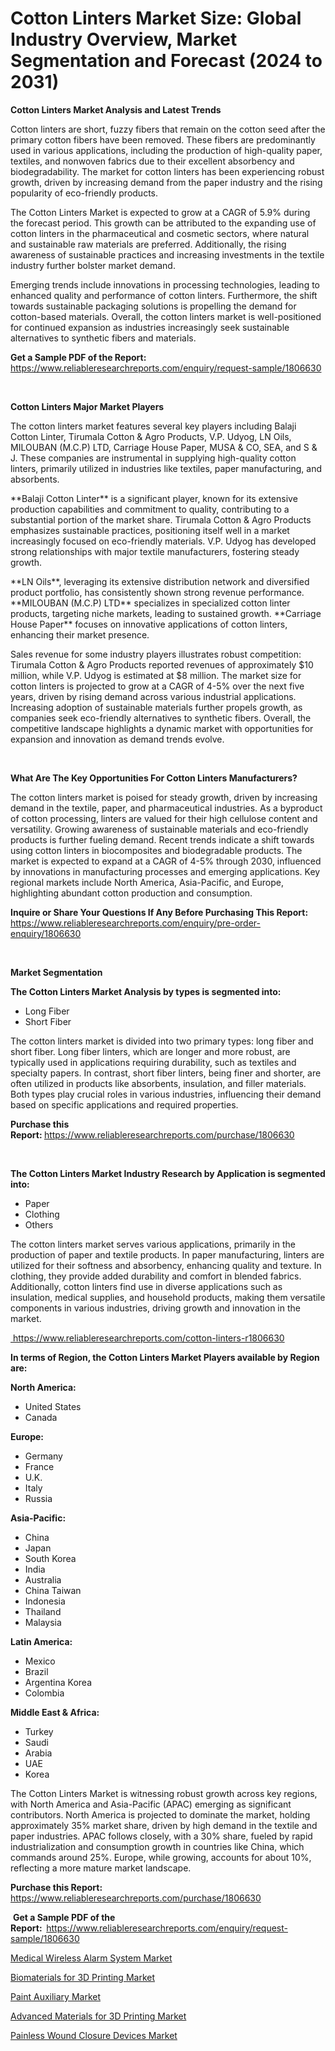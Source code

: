 <p><h1>Cotton Linters Market Size: Global Industry Overview, Market Segmentation and Forecast (2024 to 2031)</h1></p><p><strong>Cotton Linters Market Analysis and Latest Trends</strong></p>
<p><p>Cotton linters are short, fuzzy fibers that remain on the cotton seed after the primary cotton fibers have been removed. These fibers are predominantly used in various applications, including the production of high-quality paper, textiles, and nonwoven fabrics due to their excellent absorbency and biodegradability. The market for cotton linters has been experiencing robust growth, driven by increasing demand from the paper industry and the rising popularity of eco-friendly products.</p><p>The Cotton Linters Market is expected to grow at a CAGR of 5.9% during the forecast period. This growth can be attributed to the expanding use of cotton linters in the pharmaceutical and cosmetic sectors, where natural and sustainable raw materials are preferred. Additionally, the rising awareness of sustainable practices and increasing investments in the textile industry further bolster market demand. </p><p>Emerging trends include innovations in processing technologies, leading to enhanced quality and performance of cotton linters. Furthermore, the shift towards sustainable packaging solutions is propelling the demand for cotton-based materials. Overall, the cotton linters market is well-positioned for continued expansion as industries increasingly seek sustainable alternatives to synthetic fibers and materials.</p></p>
<p><strong>Get a Sample PDF of the Report:&nbsp;</strong> <a href="https://www.reliableresearchreports.com/enquiry/request-sample/1806630?utm_campaign=32&utm_medium=2&utm_source=Github&utm_content=ia&utm_term=10112024&utm_id=cotton-linters">https://www.reliableresearchreports.com/enquiry/request-sample/1806630</a></p>
<p>&nbsp;</p>
<p><strong>Cotton Linters Major Market Players</strong></p>
<p><p>The cotton linters market features several key players including Balaji Cotton Linter, Tirumala Cotton & Agro Products, V.P. Udyog, LN Oils, MILOUBAN (M.C.P) LTD, Carriage House Paper, MUSA & CO, SEA, and S & J. These companies are instrumental in supplying high-quality cotton linters, primarily utilized in industries like textiles, paper manufacturing, and absorbents.</p><p>**Balaji Cotton Linter** is a significant player, known for its extensive production capabilities and commitment to quality, contributing to a substantial portion of the market share. Tirumala Cotton & Agro Products emphasizes sustainable practices, positioning itself well in a market increasingly focused on eco-friendly materials. V.P. Udyog has developed strong relationships with major textile manufacturers, fostering steady growth.</p><p>**LN Oils**, leveraging its extensive distribution network and diversified product portfolio, has consistently shown strong revenue performance. **MILOUBAN (M.C.P) LTD** specializes in specialized cotton linter products, targeting niche markets, leading to sustained growth. **Carriage House Paper** focuses on innovative applications of cotton linters, enhancing their market presence.</p><p>Sales revenue for some industry players illustrates robust competition: Tirumala Cotton & Agro Products reported revenues of approximately $10 million, while V.P. Udyog is estimated at $8 million. The market size for cotton linters is projected to grow at a CAGR of 4-5% over the next five years, driven by rising demand across various industrial applications. Increasing adoption of sustainable materials further propels growth, as companies seek eco-friendly alternatives to synthetic fibers. Overall, the competitive landscape highlights a dynamic market with opportunities for expansion and innovation as demand trends evolve.</p></p>
<p>&nbsp;</p>
<p><strong>What Are The Key Opportunities For Cotton Linters Manufacturers?</strong></p>
<p><p>The cotton linters market is poised for steady growth, driven by increasing demand in the textile, paper, and pharmaceutical industries. As a byproduct of cotton processing, linters are valued for their high cellulose content and versatility. Growing awareness of sustainable materials and eco-friendly products is further fueling demand. Recent trends indicate a shift towards using cotton linters in biocomposites and biodegradable products. The market is expected to expand at a CAGR of 4-5% through 2030, influenced by innovations in manufacturing processes and emerging applications. Key regional markets include North America, Asia-Pacific, and Europe, highlighting abundant cotton production and consumption.</p></p>
<p><strong>Inquire or Share Your Questions If Any Before Purchasing This Report:</strong> <a href="https://www.reliableresearchreports.com/enquiry/pre-order-enquiry/1806630?utm_campaign=32&utm_medium=2&utm_source=Github&utm_content=ia&utm_term=10112024&utm_id=cotton-linters">https://www.reliableresearchreports.com/enquiry/pre-order-enquiry/1806630</a></p>
<p>&nbsp;</p>
<p><strong>Market Segmentation</strong></p>
<p><strong>The Cotton Linters Market Analysis by types is segmented into:</strong></p>
<p><ul><li>Long Fiber</li><li>Short Fiber</li></ul></p>
<p><p>The cotton linters market is divided into two primary types: long fiber and short fiber. Long fiber linters, which are longer and more robust, are typically used in applications requiring durability, such as textiles and specialty papers. In contrast, short fiber linters, being finer and shorter, are often utilized in products like absorbents, insulation, and filler materials. Both types play crucial roles in various industries, influencing their demand based on specific applications and required properties.</p></p>
<p><strong>Purchase this Report:&nbsp;</strong><a href="https://www.reliableresearchreports.com/purchase/1806630?utm_campaign=32&utm_medium=2&utm_source=Github&utm_content=ia&utm_term=10112024&utm_id=cotton-linters">https://www.reliableresearchreports.com/purchase/1806630</a></p>
<p>&nbsp;</p>
<p><strong>The Cotton Linters Market Industry Research by Application is segmented into:</strong></p>
<p><ul><li>Paper</li><li>Clothing</li><li>Others</li></ul></p>
<p><p>The cotton linters market serves various applications, primarily in the production of paper and textile products. In paper manufacturing, linters are utilized for their softness and absorbency, enhancing quality and texture. In clothing, they provide added durability and comfort in blended fabrics. Additionally, cotton linters find use in diverse applications such as insulation, medical supplies, and household products, making them versatile components in various industries, driving growth and innovation in the market.</p></p>
<p><a href="https://www.reliableresearchreports.com/cotton-linters-r1806630?utm_campaign=32&utm_medium=2&utm_source=Github&utm_content=ia&utm_term=10112024&utm_id=cotton-linters">&nbsp;https://www.reliableresearchreports.com/cotton-linters-r1806630</a></p>
<p><strong>In terms of Region, the Cotton Linters Market Players available by Region are:</strong></p>
<p>
    <p> <strong> North America: </strong>
        <ul>
            <li>United States</li>
            <li>Canada</li>
        </ul>
        </p> 
    <p> <strong> Europe: </strong>
        <ul>
            <li>Germany</li>
            <li>France</li>
            <li>U.K.</li>
            <li>Italy</li>
            <li>Russia</li>
        </ul>
        </p> 
    <p> <strong> Asia-Pacific: </strong>
        <ul>
            <li>China</li>
            <li>Japan</li>
            <li>South Korea</li>
            <li>India</li>
            <li>Australia</li>
            <li>China Taiwan</li>
            <li>Indonesia</li>
            <li>Thailand</li>
            <li>Malaysia</li>
        </ul>
        </p> 
    <p> <strong> Latin America: </strong>
        <ul>
            <li>Mexico</li>
            <li>Brazil</li>
            <li>Argentina Korea</li>
            <li>Colombia</li>
        </ul>
        </p> 
    <p> <strong> Middle East & Africa: </strong>
        <ul>
            <li>Turkey</li>
            <li>Saudi</li>
            <li>Arabia</li>
            <li>UAE</li>
            <li>Korea</li>
        </ul>
    </p>
    </p>
<p><p>The Cotton Linters Market is witnessing robust growth across key regions, with North America and Asia-Pacific (APAC) emerging as significant contributors. North America is projected to dominate the market, holding approximately 35% market share, driven by high demand in the textile and paper industries. APAC follows closely, with a 30% share, fueled by rapid industrialization and consumption growth in countries like China, which commands around 25%. Europe, while growing, accounts for about 10%, reflecting a more mature market landscape.</p></p>
<p><strong>Purchase this Report: </strong><a href="https://www.reliableresearchreports.com/purchase/1806630?utm_campaign=32&utm_medium=2&utm_source=Github&utm_content=ia&utm_term=10112024&utm_id=cotton-linters">https://www.reliableresearchreports.com/purchase/1806630</a></p>
<p>&nbsp;<strong>Get a Sample PDF of the Report:&nbsp;&nbsp;</strong><a href="https://www.reliableresearchreports.com/enquiry/request-sample/1806630?utm_campaign=32&utm_medium=2&utm_source=Github&utm_content=ia&utm_term=10112024&utm_id=cotton-linters">https://www.reliableresearchreports.com/enquiry/request-sample/1806630</a></p>
<p><strong></strong></p>
<p><p><a href="https://issuu.com/reportprime-2/docs/medical-wireless-alarm-system-marke_47212434239211?utm_campaign=32&utm_medium=2&utm_source=Github&utm_content=ia&utm_term=10112024&utm_id=cotton-linters">Medical Wireless Alarm System Market</a></p><p><a href="https://github.com/JavierDDowns/Market-Research-Report-List-1/blob/main/biomaterials-for-3d-printing-market.md?utm_campaign=32&utm_medium=2&utm_source=Github&utm_content=ia&utm_term=10112024&utm_id=cotton-linters">Biomaterials for 3D Printing Market</a></p><p><a href="https://www.linkedin.com/pulse/strategic-roadmap-success-global-paint-auxiliary-market-9wtpe?utm_campaign=32&utm_medium=2&utm_source=Github&utm_content=ia&utm_term=10112024&utm_id=cotton-linters">Paint Auxiliary Market</a></p><p><a href="https://github.com/AlbertGonzalez266/Market-Research-Report-List-1/blob/main/advanced-materials-for-3d-printing-market.md?utm_campaign=32&utm_medium=2&utm_source=Github&utm_content=ia&utm_term=10112024&utm_id=cotton-linters">Advanced Materials for 3D Printing Market</a></p><p><a href="https://issuu.com/reportprime-2/docs/painless-wound-closure-devices-mark_71f0943a08263e?utm_campaign=32&utm_medium=2&utm_source=Github&utm_content=ia&utm_term=10112024&utm_id=cotton-linters">Painless Wound Closure Devices Market</a></p></p>